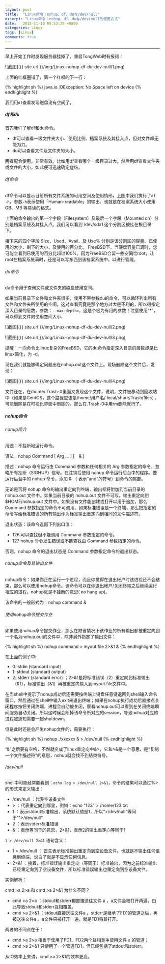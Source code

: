```yaml
---
layout: post
title:  "Linux命令：nohup、df、du与/dev/null"
excerpt: "Linux命令：nohup、df、du与/dev/null的使用方式"
date:   2015-11-10 09:53:29 +0800
categories: Linux
tags: [Linux]
comments: true
---
```

---

早上开始工作时发现服务器挂掉了，重启TongWeb时有报错：

![截图]({{ site.url }}/img/Linux-nohup-df-du-dev-null/1.png)

上面的红框圈错了，第一个红框的下一行：

{% highlight sh %}
java.io.IOException: No Space left on device
{% endhighlight %}

我们用`df`查看发现磁盘没有空间了。

##### df和du

首先我们了解df和du命令。

- df可以查看一级文件夹大小、使用比例、档案系统及其挂入点，但对文件却无能为力。
- du可以查看文件及文件夹的大小。

两者配合使用，非常有效。比如用df查看哪个一级目录过大，然后用df查看文件夹或文件的大小，如此便可迅速确定症结。

###### df命令

df命令可以显示目前所有文件系统的可用空间及使用情形，上图中我们执行了`df -h`，参数`-h`表示使用「Human-readable」的输出，也就是在档案系统大小使用 GB、MB 等易读的格式。

上面的命令输出的第一个字段（Filesystem）及最后一个字段（Mounted on）分别是档案系统及其挂入点。我们可以看到 /dev/sda1 这个分割区被挂在根目录下。

接下来的四个字段 Size、Used、Avail、及 Use% 分别是该分割区的容量、已使用的大小、剩下的大小、及使用的百分比。 FreeBSD下，当硬盘容量已满时，您可能会看到已使用的百分比超过100%，因为FreeBSD会留一些空间给root，让root在档案系统满时，还是可以写东西到该档案系统中，以进行管理。

###### du命令

du命令用于查询文件或文件夹的磁盘使用空间。

如果当前目录下文件和文件夹很多，使用不带参数du的命令，可以循环列出所有文件和文件夹所使用的空间。这对查看究竟是那个地方过大是不利的，所以得指定深入目录的层数，参数：`--max-depth=`，这是个极为有用的参数！注意使用“\*”，可以得到文件的使用空间大小.

![截图]({{ site.url }}/img/Linux-nohup-df-du-dev-null/2.png)

![截图]({{ site.url }}/img/Linux-nohup-df-du-dev-null/3.png)

提醒：一向命令比linux复杂的FreeBSD，它的du命令指定深入目录的层数却是比linux简化，为 -d。

现在我们就能够确定问题出在nohup.out这个文件上。现场删除这个文件后，发现：

![截图]({{ site.url }}/img/Linux-nohup-df-du-dev-null/4.png)

文件还在，在/home/.Trash-0里面又发现这个文件，说明，文件被移动到回收站中（如果是CentOS，这个路径应该是/home/用户名/.local/share/Trash/files），可能删除是在可视化界面中删除的，那么在.Trash-0中用rm删除就行了。

##### nohup命令

###### nohup简介

用途：不挂断地运行命令。

语法：nohup Command [ Arg … ] [　& ]

描述：nohup 命令运行由 Command 参数和任何相关的 Arg 参数指定的命令，忽略所有挂断（SIGHUP）信号。在注销后使用 nohup 命令运行后台中的程序。要运行后台中的 nohup 命令，添加 & （ 表示”and”的符号）到命令的尾部。

无论是否将 nohup 命令的输出重定向到终端，输出都将附加到当前目录的 nohup.out 文件中。如果当前目录的 nohup.out 文件不可写，输出重定向到 $HOME/nohup.out 文件中。如果没有文件能创建或打开以用于追加，那么 Command 参数指定的命令不可调用。如果标准错误是一个终端，那么把指定的命令写给标准错误的所有输出作为标准输出重定向到相同的文件描述符。

退出状态：该命令返回下列出口值：

- 126 可以查找但不能调用 Command 参数指定的命令。
- 127 nohup 命令发生错误或不能查找由 Command 参数指定的命令。

否则，nohup 命令的退出状态是 Command 参数指定命令的退出状态。

###### nohup命令及其输出文件

nohup命令：如果你正在运行一个进程，而且你觉得在退出帐户时该进程还不会结束，那么可以使用nohup命令。该命令可以在你退出帐户/关闭终端之后继续运行相应的进程。nohup就是不挂断的意思( no hang up)。

该命令的一般形式为：nohup command &

###### 使用nohup命令提交作业
如果使用nohup命令提交作业，那么在缺省情况下该作业的所有输出都被重定向到一个名为nohup.out的文件中，除非另外指定了输出文件：

{% highlight sh %}
nohup command > myout.file 2>&1 &
{% endhighlight %}

在上面的例子中:

- 0: stdin (standard input)
- 1: stdout (standard output)
- 2: stderr (standard error) ；2>&1是将标准错误（2）重定向到标准输出（&1），标准输出（&1）再被重定向输入到myout.file文件中。

在当shell中提示了nohup成功后还需要按终端上键盘任意键退回到shell输入命令窗口，然后通过在shell中输入exit来退出终端；如果在nohup执行成功后直接点关闭程序按钮关闭终端，进程会自动被关闭，察看nohup.out可以看到在关闭终端瞬间服务自动关闭。所以这时候会断掉该命令所对应的session，导致nohup对应的进程被通知需要一起shutdown。

但是此时还是会产生nohup文件的，需要执行：

{% highlight sh %}
nohup ./xxxxxx & > /dev/null
{% endhighlight %}

“&”之后要有空格，不然就变成了linux重定向中&>，它和>&是一个意思，是“复制一个文件描述符”的意思，nohup就会找不到结束符号。

###### /dev/null

shell中可能经常能看到：`echo log > /dev/null 2>&1`，命令的结果可以通过%>的形式来定义输出：

- /dev/null ：代表空设备文件
- \>  ：代表重定向到哪里，例如：echo "123" > /home/123.txt
- 1  ：表示stdout标准输出，系统默认值是1，所以">/dev/null"等同于"1>/dev/null"
- 2  ：表示stderr标准错误
- &  ：表示等同于的意思，2>&1，表示2的输出重定向等同于1

`1 > /dev/null 2>&1` 语句含义：

- 1 > /dev/null ： 首先表示标准输出重定向到空设备文件，也就是不输出任何信息到终端，说白了就是不显示任何信息。
- 2>&1 ：接着，标准错误输出重定向（等同于）标准输出，因为之前标准输出已经重定向到了空设备文件，所以标准错误输出也重定向到空设备文件。

实例解析：

cmd >a 2>a 和 cmd >a 2>&1 为什么不同？

- cmd >a 2>a ：stdout和stderr都直接送往文件 a ，a文件会被打开两遍，由此导致stdout和stderr互相覆盖。
- cmd >a 2>&1 ：stdout直接送往文件a ，stderr是继承了FD1的管道之后，再被送往文件a 。a文件只被打开一遍，就是FD1将其打开。

两者的不同点在于：

- cmd >a 2>a 相当于使用了FD1、FD2两个互相竞争使用文件 a 的管道；
- cmd >a 2>&1 只使用了一个管道FD1，但已经包括了stdout和stderr。

从IO效率上来讲，cmd >a 2>&1的效率更高。
